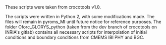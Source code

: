 
These scripts were taken from crocotools v1.0.

The scripts were written in Python 2, with some modifications made. The files will remain in pyroms_MI until future 
notice for reference purposes. The folder Oforc_GLORYS_python 
(taken from the dev branch of crocotools on INRIA's gitlab) contains all necessary scripts for interpolation of 
initial conditions and boundary conditions from CMEMS IBI PHY and BGC.
